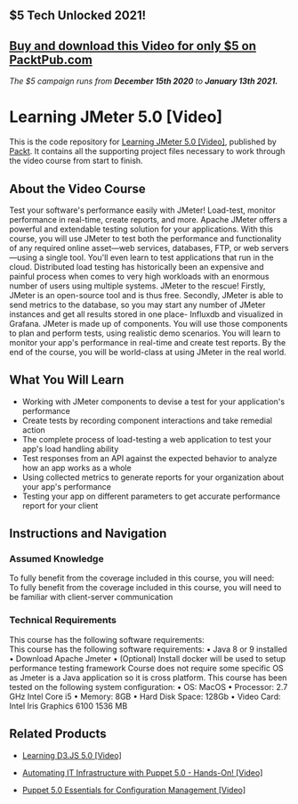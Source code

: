 ## $5 Tech Unlocked 2021!
[Buy and download this Video for only $5 on PacktPub.com](https://www.packtpub.com/product/learning-jmeter-5-0-video/9781789532067)
-----
*The $5 campaign         runs from __December 15th 2020__ to __January 13th 2021.__*

# Learning JMeter 5.0 [Video]
This is the code repository for [Learning JMeter 5.0 [Video]](https://www.packtpub.com/web-development/learning-jmeter-50-video?utm_source=github&utm_medium=repository&utm_campaign=9781789532067), published by [Packt](https://www.packtpub.com/?utm_source=github). It contains all the supporting project files necessary to work through the video course from start to finish.
## About the Video Course
Test your software's performance easily with JMeter! Load-test, monitor performance in real-time, create reports, and more. Apache JMeter offers a powerful and extendable testing solution for your applications. With this course, you will use JMeter to test both the performance and functionality of any required online asset—web services, databases, FTP, or web servers—using a single tool.
You'll even learn to test applications that run in the cloud. Distributed load testing has historically been an expensive and painful process when comes to very high workloads with an enormous number of users using multiple systems. JMeter to the rescue! Firstly, JMeter is an open-source tool and is thus free. Secondly, JMeter is able to send metrics to the database, so you may start any number of JMeter instances and get all results stored in one place- Influxdb and visualized in Grafana. JMeter is made up of components. You will use those components to plan and perform tests, using realistic demo scenarios. You will learn to monitor your app's performance in real-time and create test reports.
By the end of the course, you will be world-class at using JMeter in the real world.

<H2>What You Will Learn</H2>
<DIV class=book-info-will-learn-text>
<UL>
<LI>Working with JMeter components to devise a test for your application's performance 
<LI>Create tests by recording component interactions and take remedial action 
<LI>The complete process of load-testing a web application to test your app's load handling ability 
<LI>Test responses from an API against the expected behavior to analyze how an app works as a whole 
<LI>Using collected metrics to generate reports for your organization about your app's performance 
<LI>Testing your app on different parameters to get accurate performance report for your client </LI></UL></DIV>

## Instructions and Navigation
### Assumed Knowledge
To fully benefit from the coverage included in this course, you will need:<br/>
To fully benefit from the coverage included in this course, you will need to be familiar with client-server communication

### Technical Requirements
This course has the following software requirements:<br/>
This course has the following software requirements:
•	Java 8 or 9 installed 
•	Download Apache Jmeter 
•	(Optional) Install docker
will be used to setup performance testing framework
Course does not require some specific OS as Jmeter is a Java application so it is cross platform.
This course has been tested on the following system configuration:
•	OS: MacOS
•	Processor: 2.7 GHz Intel Core i5
•	Memory: 8GB
•	Hard Disk Space: 128Gb
•	Video Card: Intel Iris Graphics 6100 1536 MB


## Related Products
* [Learning D3.JS 5.0 [Video]](https://www.packtpub.com/web-development/learning-d3js-50-video?utm_source=github&utm_medium=repository&utm_campaign=9781789346275)

* [Automating IT Infrastructure with Puppet 5.0 - Hands-On! [Video]](https://www.packtpub.com/virtualization-and-cloud/automating-it-infrastructure-puppet-50-hands-video?utm_source=github&utm_medium=repository&utm_campaign=9781789130348)

* [Puppet 5.0 Essentials for Configuration Management [Video]](https://www.packtpub.com/virtualization-and-cloud/puppet-50-essentials-configuration-management-video?utm_source=github&utm_medium=repository&utm_campaign=9781789137255)

